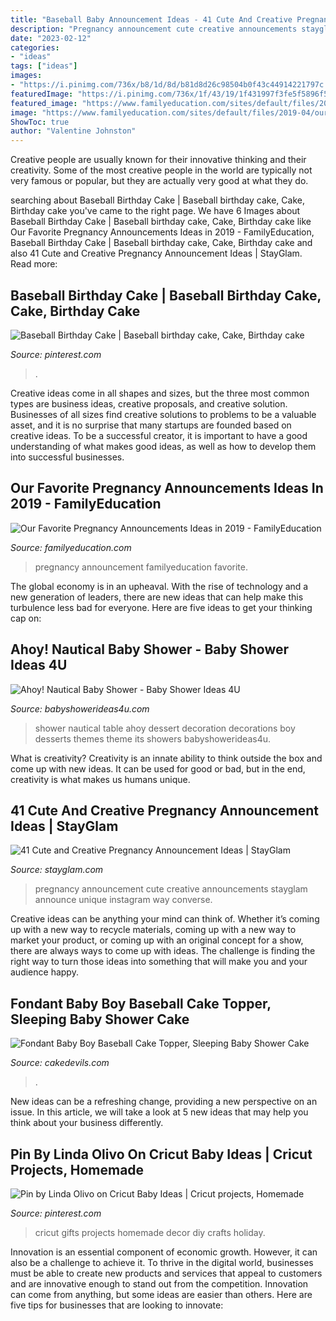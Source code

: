 ```yaml
---
title: "Baseball Baby Announcement Ideas - 41 Cute And Creative Pregnancy Announcement Ideas"
description: "Pregnancy announcement cute creative announcements stayglam announce unique instagram way converse"
date: "2023-02-12"
categories:
- "ideas"
tags: ["ideas"]
images:
- "https://i.pinimg.com/736x/b8/1d/8d/b81d8d26c98504b0f43c44914221797c.jpg"
featuredImage: "https://i.pinimg.com/736x/1f/43/19/1f431997f3fe5f5896f570222666e360--tile-crafts-baby-ideas.jpg"
featured_image: "https://www.familyeducation.com/sites/default/files/2019-04/our-favorite-pregnancy-announcement-ideas-of-2019_feature.jpg"
image: "https://www.familyeducation.com/sites/default/files/2019-04/our-favorite-pregnancy-announcement-ideas-of-2019_feature.jpg"
ShowToc: true
author: "Valentine Johnston"
---
```



Creative people are usually known for their innovative thinking and their creativity. Some of the most creative people in the world are typically not very famous or popular, but they are actually very good at what they do.

	

		
searching about Baseball Birthday Cake | Baseball birthday cake, Cake, Birthday cake you've came to the right page. We have 6 Images about Baseball Birthday Cake | Baseball birthday cake, Cake, Birthday cake like Our Favorite Pregnancy Announcements Ideas in 2019 - FamilyEducation, Baseball Birthday Cake | Baseball birthday cake, Cake, Birthday cake and also 41 Cute and Creative Pregnancy Announcement Ideas | StayGlam. Read more:
		
    
## Baseball Birthday Cake | Baseball Birthday Cake, Cake, Birthday Cake

<img loading=lazy src="https://i.pinimg.com/736x/b8/1d/8d/b81d8d26c98504b0f43c44914221797c.jpg" onerror="this.onerror=null;this.src='https://tse3.mm.bing.net/th?id=OIP.XBS_HhTZQ4tbaKWesIE75AHaJ3&amp;pid=15.1';" alt="Baseball Birthday Cake | Baseball birthday cake, Cake, Birthday cake">

_Source: pinterest.com_

>. 

	

Creative ideas come in all shapes and sizes, but the three most common types are business ideas, creative proposals, and creative solution. Businesses of all sizes find creative solutions to problems to be a valuable asset, and it is no surprise that many startups are founded based on creative ideas. To be a successful creator, it is important to have a good understanding of what makes good ideas, as well as how to develop them into successful businesses.

    
## Our Favorite Pregnancy Announcements Ideas In 2019 - FamilyEducation

<img loading=lazy src="https://www.familyeducation.com/sites/default/files/2019-04/our-favorite-pregnancy-announcement-ideas-of-2019_feature.jpg" onerror="this.onerror=null;this.src='https://tse4.mm.bing.net/th?id=OIP.jDjz02LkO8PggksKrG0Z-QHaE8&amp;pid=15.1';" alt="Our Favorite Pregnancy Announcements Ideas in 2019 - FamilyEducation">

_Source: familyeducation.com_

>pregnancy announcement familyeducation favorite. 

	

The global economy is in an upheaval. With the rise of technology and a new generation of leaders, there are new ideas that can help make this turbulence less bad for everyone. Here are five ideas to get your thinking cap on: 

    
## Ahoy! Nautical Baby Shower - Baby Shower Ideas 4U

<img loading=lazy src="https://babyshowerideas4u.com/wp-content/uploads/2015/09/ahoy-nautical-baby-shower-decoration-ideas-dessert-table.jpg" onerror="this.onerror=null;this.src='https://tse4.mm.bing.net/th?id=OIP.t3eMaFlk5Y0m1vyikwUM9wHaE7&amp;pid=15.1';" alt="Ahoy! Nautical Baby Shower - Baby Shower Ideas 4U">

_Source: babyshowerideas4u.com_

>shower nautical table ahoy dessert decoration decorations boy desserts themes theme its showers babyshowerideas4u. 

	

What is creativity?
Creativity is an innate ability to think outside the box and come up with new ideas. It can be used for good or bad, but in the end, creativity is what makes us humans unique.

    
## 41 Cute And Creative Pregnancy Announcement Ideas | StayGlam

<img loading=lazy src="https://stayglam.com/wp-content/uploads/2017/02/Cute-and-Creative-Pregnancy-Announcement-Ideas.jpg" onerror="this.onerror=null;this.src='https://tse4.mm.bing.net/th?id=OIP.IOqulE2sFc6zIT2vQHDDlwHaEf&amp;pid=15.1';" alt="41 Cute and Creative Pregnancy Announcement Ideas | StayGlam">

_Source: stayglam.com_

>pregnancy announcement cute creative announcements stayglam announce unique instagram way converse. 

	

Creative ideas can be anything your mind can think of. Whether it’s coming up with a new way to recycle materials, coming up with a new way to market your product, or coming up with an original concept for a show, there are always ways to come up with ideas. The challenge is finding the right way to turn those ideas into something that will make you and your audience happy.

    
## Fondant Baby Boy Baseball Cake Topper, Sleeping Baby Shower Cake

<img loading=lazy src="https://www.cakedevils.com/uploads/1/0/9/0/10905695/s275947749466006588_p3899_i7_w2560.jpeg" onerror="this.onerror=null;this.src='https://tse2.mm.bing.net/th?id=OIP.7ornbnW9HrRoL-9qQehfpQHaGW&amp;pid=15.1';" alt="Fondant Baby Boy Baseball Cake Topper, Sleeping Baby Shower Cake">

_Source: cakedevils.com_

>. 

	

New ideas can be a refreshing change, providing a new perspective on an issue. In this article, we will take a look at 5 new ideas that may help you think about your business differently.

    
## Pin By Linda Olivo On Cricut Baby Ideas | Cricut Projects, Homemade

<img loading=lazy src="https://i.pinimg.com/736x/1f/43/19/1f431997f3fe5f5896f570222666e360--tile-crafts-baby-ideas.jpg" onerror="this.onerror=null;this.src='https://tse2.mm.bing.net/th?id=OIP.7cgDu4iA9GS3lmrLN3SCzgHaJ4&amp;pid=15.1';" alt="Pin by Linda Olivo on Cricut Baby Ideas | Cricut projects, Homemade">

_Source: pinterest.com_

>cricut gifts projects homemade decor diy crafts holiday. 

	

Innovation is an essential component of economic growth. However, it can also be a challenge to achieve it. To thrive in the digital world, businesses must be able to create new products and services that appeal to customers and are innovative enough to stand out from the competition. Innovation can come from anything, but some ideas are easier than others. Here are five tips for businesses that are looking to innovate:

